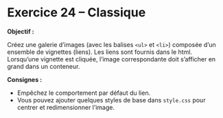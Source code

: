 # Exercice 24 – Classique

**Objectif :**  

Créez une galerie d’images (avec les balises `<ul>` et `<li>`) composée d’un ensemble de vignettes (liens). Les liens sont fournis dans le html.
Lorsqu’une vignette est cliquée, l’image correspondante doit s’afficher en grand dans un conteneur.

**Consignes :**

- Empêchez le comportement par défaut du lien.
- Vous pouvez ajouter quelques styles de base dans `style.css` pour centrer et redimensionner l’image.
